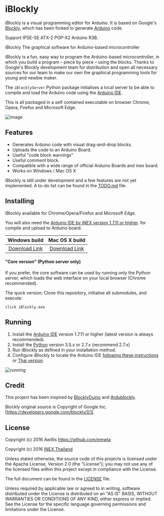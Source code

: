 # iBlockly
iBlockly is a visual programming editor for Arduino. It is based on Google's [Blockly][1], which has been forked to generate [Arduino][15] code.

Support IPSE-SE ATX-2 POP-X2 Arduino R3B.

iBlockly The graphical software for Arduino-based microcontroller

iBlockly is a fun, easy way to program the Arduino-based microcontroller, in which you build a program – piece by piece – using the blocks. Thanks to Google's Blockly development team for distribution and open all necessary sources for our team to make our own the graphical programming tools for young and newbie maker.

The `iBlocklyServer` Python package initialises a local server to be able to compile and load the Arduino code using the [Arduino IDE][2].

This is all packaged in a self contained executable on browser Chrome, Opera, Firefox and Microsoft Edge.

![image](http://doc.inex.co.th/wp-content/uploads/2016/11/Picture1-1024x537.png)

## Features
* Generates Arduino code with visual drag-and-drop blocks.
* Uploads the code to an Arduino Board.
* Useful "code block warnings"
* Useful comment block.
* Compatible with a wide range of official Arduino Boards and inex board.
* Works on Windows / Mac OS X

iBlockly is still under development and a few features are not yet implemented. A to-do list can be found in the [TODO.md][3] file.


## Installing

iBlockly available for Chrome/Opera/Firefox and Microsoft Edge.

You will also need the [Arduino IDE by INEX version 1.7.11 or higher][2]. for compile and upload to Arduino board.


| Windows build       | Mac OS X build       |
|:-------------------:|:--------------------:|
| [Download Link][13] | [Download Link][14]  |


#### "Core version" (Python server only)
If you prefer, the core software can be used by running only the Python server, which loads the web interface on your local browser (Chrome recommended).

The quick version: Clone this repository, initialise all submodules, and execute:

```
click iBlockly.exe
```

## Running
1. Install the [Arduino IDE][2] version 1.7.11 or higher (latest version is always recommended).
2. Install the [Python][22] version 3.5.x or 2.7.x (recommend 2.7.x)
3. Run iBlockly as defined in your installation method.
3. Configure iBlockly to locate the Arduino IDE [following these instructions][6] or [Thai version][23].

![running](http://doc.inex.co.th/wp-content/uploads/2016/11/rrrrr.png)



## Credit

This project has been inspired by [BlocklyDuino][16] and [Ardublockly][10].

Blockly original source is Copyright of Google Inc. [https://developers.google.com/blockly/][1]. 


## License

Copyright (c) 2016 Awillis https://github.com/emwta

Copyright (c) 2016 [INEX,Thailand][18]

Unless stated otherwise, the source code of this projects is
licensed under the Apache License, Version 2.0 (the "License");
you may not use any of the licensed files within this project
except in compliance with the License.

The full document can be found in the [LICENSE][9] file.

Unless required by applicable law or agreed to in writing, software
distributed under the License is distributed on an "AS IS" BASIS,
WITHOUT WARRANTIES OR CONDITIONS OF ANY KIND, either express or implied.
See the License for the specific language governing permissions and
limitations under the License.


[1]: https://developers.google.com/blockly/
[2]: http://inex.co.th/shop/index.php/software-download
[3]: TODO.md
[4]: https://github.com/carlosperate/ardublockly/releases/
[5]: https://github.com/carlosperate/ardublockly/wiki/Installing-Ardublockly
[6]: ConfigureiBlockly.md
[7]: https://github.com/carlosperate/ardublockly/wiki
[8]: https://github.com/carlosperate/ardublockly/compare/blockly-original...master
[9]: https://github.com/carlosperate/ardublockly/blob/master/LICENSE
[10]: http://ardublockly.embeddedlog.com/demo/index.html
[11]: http://ardublockly.embeddedlog.com/demo/classic/index.html
[12]: http://ardublockly-builds.s3-website-us-west-2.amazonaws.com/index.html?prefix=linux/
[13]: http://www.inex.co.th/store/software/Arduino1.7.11_Setup161201.exe
[14]: http://www.inex.co.th/store/software/Arduino1.7.11_Setup161201.dmg
[15]: http://www.arduino.cc
[16]: https://github.com/BlocklyDuino/BlocklyDuino
[17]: blockly/README.md
[18]: http://www.inex.co.th
[19]: http://www.doc.inex.co.th
[20]: http://www.inexglobal.com
[21]: https://github.com/emwta
[22]: https://www.python.org/downloads/
[23]: ReadSetupiBlockly.pdf
